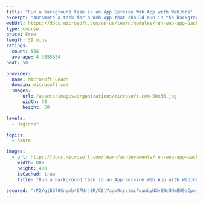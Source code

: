 ```yaml
---
title: "Run a background task in an App Service Web App with WebJobs"
excerpt: "Automate a task for a Web App that should run in the background without affecting the performance of the Web App."
webUrl: https://docs.microsoft.com/en-us/learn/modules/run-web-app-background-task-with-webjobs/
type: course
price: Free
length: 39 mins
ratings:
  count: 568
  average: 4.3855634
heat: 50

provider:
  name: Microsoft Learn
  domain: microsoft.com
  images:
    - url: /assets/images/organizations/microsoft.com-50x50.jpg
      width: 50
      height: 50

levels:
  - Beginner

topics:
  - Azure

images:
  - url: https://docs.microsoft.com/learn/achievements/run-web-app-background-task-with-webjobs-social.png
    width: 800
    height: 400
    isCached: true
    title: "Run a background task in an App Service Web App with WebJobs"

secured: "rP2YgjBG70Cngmb46FUrjBR/C6tYagw9cyctmzFuambyNXvS9cNNmEU9aCpcyZB2iY0l2hvZ2vYJtqQadddmk6DY1tnjzapeNQMNTZ8JlMWN9tDL0uPH55nACWo6dzOs3IcQ160Rso5UKVFHSHBmW3ySTbZnS2ch20Abo/C+cyYWpzRFClMG9XCd8dbbnkq/P4vO4I+/uu8YBG/cZDrYkZsB0el/1qkmIoiLj/ja5Y28Jp18ICL7BvBkBOJbnHgXkktyLyaJEAlmyxDmtHBLutB+QcY9IEr0I0gBq8uVC/rIuxuUtt4mloucyhjNW2uGpNs8vJ5aAYaxgYFmI5Gp42FOpE13YGQEt7zVPEdG6Zgy/VNdOvsEQn+WyfPOZz4qEkNTPxz0ouLJGU1PNoAELw==;SNdS3HxWS4mxKg9NM9mDlg=="
---
```


